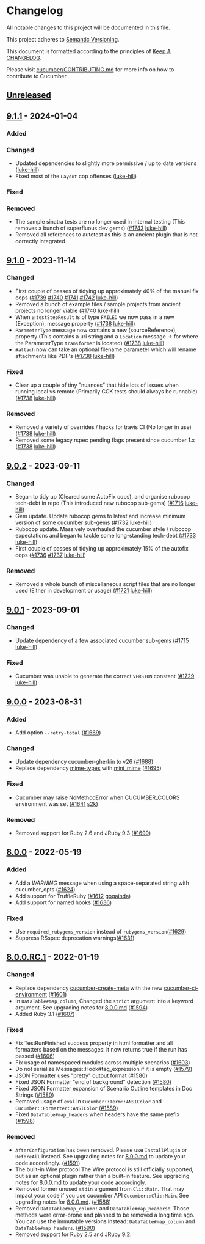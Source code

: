 # Changelog

All notable changes to this project will be documented in this file.

This project adheres to [Semantic Versioning](http://semver.org).

This document is formatted according to the principles of [Keep A CHANGELOG](http://keepachangelog.com).

Please visit [cucumber/CONTRIBUTING.md](https://github.com/cucumber/cucumber/blob/master/CONTRIBUTING.md) for more info on how to contribute to Cucumber.

## [Unreleased]

## [9.1.1] - 2024-01-04
### Added

### Changed
- Updated dependencies to slightly more permissive / up to date versions ([luke-hill](https://github.com/luke-hill))
- Fixed most of the `Layout` cop offenses ([luke-hill](https://github.com/luke-hill))

### Fixed

### Removed
- The sample sinatra tests are no longer used in internal testing (This removes a bunch of superfluous dev gems) ([#1743](https://github.com/cucumber/cucumber-ruby/pull/1743) [luke-hill](https://github.com/luke-hill))
- Removed all references to autotest as this is an ancient plugin that is not correctly integrated

## [9.1.0] - 2023-11-14
### Changed
- First couple of passes of tidying up approximately 40% of the manual fix cops
([#1739](https://github.com/cucumber/cucumber-ruby/pull/1739) [#1740](https://github.com/cucumber/cucumber-ruby/pull/1740) [#1741](https://github.com/cucumber/cucumber-ruby/pull/1741) [#1742](https://github.com/cucumber/cucumber-ruby/pull/1742) [luke-hill](https://github.com/luke-hill))
- Removed a bunch of example files / sample projects from ancient projects no longer viable
([#1740](https://github.com/cucumber/cucumber-ruby/pull/1740) [luke-hill](https://github.com/luke-hill))
- When a `testStepResult` is of type `FAILED` we now pass in a new (Exception), message property
([#1738](https://github.com/cucumber/cucumber-ruby/pull/1738) [luke-hill](https://github.com/luke-hill))
- `ParameterType` message now contains a new (sourceReference), property
(This contains a uri string and a `Location` message -> for where the ParameterType `transformer` is located) ([#1738](https://github.com/cucumber/cucumber-ruby/pull/1738) [luke-hill](https://github.com/luke-hill))
- `#attach` now can take an optional filename parameter which will rename attachments like PDF's
([#1738](https://github.com/cucumber/cucumber-ruby/pull/1738) [luke-hill](https://github.com/luke-hill))

### Fixed
- Clear up a couple of tiny "nuances" that hide lots of issues when running local vs remote (Primarily CCK tests should always be runnable)
([#1738](https://github.com/cucumber/cucumber-ruby/pull/1738) [luke-hill](https://github.com/luke-hill))

### Removed
- Removed a variety of overrides / hacks for travis CI (No longer in use) ([#1738](https://github.com/cucumber/cucumber-ruby/pull/1738) [luke-hill](https://github.com/luke-hill))
- Removed some legacy rspec pending flags present since cucumber 1.x ([#1738](https://github.com/cucumber/cucumber-ruby/pull/1738) [luke-hill](https://github.com/luke-hill))

## [9.0.2] - 2023-09-11
### Changed
- Began to tidy up (Cleared some AutoFix cops), and organise rubocop tech-debt in repo (This introduced new rubocop sub-gems) ([#1716](https://github.com/cucumber/cucumber-ruby/pull/1716) [luke-hill](https://github.com/luke-hill))
- Gem update. Update rubocop gems to latest and increase minimum version of some cucumber sub-gems ([#1732](https://github.com/cucumber/cucumber-ruby/pull/1732) [luke-hill](https://github.com/luke-hill))
- Rubocop update. Massively overhauled the cucumber style / rubocop expectations and began to tackle some long-standing tech-debt ([#1733](https://github.com/cucumber/cucumber-ruby/pull/1733) [luke-hill](https://github.com/luke-hill))
- First couple of passes of tidying up approximately 15% of the autofix cops
([#1736](https://github.com/cucumber/cucumber-ruby/pull/1736) [#1737](https://github.com/cucumber/cucumber-ruby/pull/1737) [luke-hill](https://github.com/luke-hill))

### Removed
- Removed a whole bunch of miscellaneous script files that are no longer used (Either in development or usage) ([#1721](https://github.com/cucumber/cucumber-ruby/pull/1721) [luke-hill](https://github.com/luke-hill))

## [9.0.1] - 2023-09-01
### Changed
- Update dependency of a few associated cucumber sub-gems ([#1715](https://github.com/cucumber/cucumber-ruby/pull/1715) [luke-hill](https://github.com/luke-hill))

### Fixed
- Cucumber was unable to generate the correct `VERSION` constant ([#1729](https://github.com/cucumber/cucumber-ruby/pull/1729) [luke-hill](https://github.com/luke-hill))

## [9.0.0] - 2023-08-31
### Added
- Add option `--retry-total` ([#1669](https://github.com/cucumber/cucumber-ruby/pull/1669))

### Changed
- Update dependency cucumber-gherkin to v26 ([#1688](https://github.com/cucumber/cucumber-ruby/pull/1688))
- Replace dependency [mime-types](https://rubygems.org/gems/mime-types)
with [mini_mime](https://rubygems.org/gems/mini_mime)
([#1695](https://github.com/cucumber/cucumber-ruby/pull/1695))

### Fixed
- Cucumber may raise NoMethodError when CUCUMBER_COLORS environment was set ([#1641](https://github.com/cucumber/cucumber-ruby/pull/1641/) [s2k](https://github.com/s2k))

### Removed
- Removed support for Ruby 2.6 and JRuby 9.3 ([#1699](https://github.com/cucumber/cucumber-ruby/pull/1699))

## [8.0.0] - 2022-05-19
### Added
- Add a _WARNING_ message when using a space-separated string with cucumber_opts
([#1624](https://github.com/cucumber/cucumber-ruby/pull/1624))
- Add support for TruffleRuby
([#1612](https://github.com/cucumber/cucumber-ruby/pull/1612)
[gogainda](https://github.com/gogainda))
- Add support for named hooks
([#1636](https://github.com/cucumber/cucumber-ruby/pull/1636))

### Fixed
- Use `required_rubygems_version` instead of `rubygems_version`([#1629](https://github.com/cucumber/cucumber-ruby/pull/1629))
- Suppress RSspec deprecation warnings([#1631](https://github.com/cucumber/cucumber-ruby/pull/1631))

## [8.0.0.RC.1] - 2022-01-19
### Changed
- Replace dependency [cucumber-create-meta](https://rubygems.org/gems/cucumber-create-meta)
with the new [cucumber-ci-environment](https://rubygems.org/gems/cucumber-ci-environment)
([#1601](https://github.com/cucumber/cucumber-ruby/pull/1601))
- In `DataTable#map_column`, Changed the `strict` argument into a keyword argument.
See upgrading notes for [8.0.0.md](upgrading_notes/8.0.0.md#upgrading-to-800)
([#1594](https://github.com/cucumber/cucumber-ruby/pull/1594))
- Added Ruby 3.1 ([#1607](https://github.com/cucumber/cucumber-ruby/pull/1607))

### Fixed
- Fix TestRunFinished success property in html formatter and all formatters
based on the messages: it now returns true if the run has passed
([#1606](https://github.com/cucumber/cucumber-ruby/pull/1606))
- Fix usage of namespaced modules across multiple scenarios
([#1603](https://github.com/cucumber/cucumber-ruby/pull/1603))
- Do not serialize Messages::Hook#tag_expression if it is empty
([#1579](https://github.com/cucumber/cucumber-ruby/pull/1579))
- JSON Formatter uses "pretty" output format
([#1580](https://github.com/cucumber/cucumber-ruby/pull/1580))
- Fixed JSON Formatter "end of background" detection
([#1580](https://github.com/cucumber/cucumber-ruby/pull/1580))
- Fixed JSON Formatter expansion of Scenario Outline templates in Doc Strings
([#1580](https://github.com/cucumber/cucumber-ruby/pull/1580))
- Removed usage of `eval` in `Cucumber::Term::ANSIColor` and `Cucumber::Formatter::ANSIColor`
([#1589](https://github.com/cucumber/cucumber-ruby/pull/1589))
- Fixed `DataTable#map_headers` when headers have the same prefix
([#1598](https://github.com/cucumber/cucumber-ruby/pull/1598))

### Removed
- `AfterConfiguration` has been removed. Please use `InstallPlugin` or `BeforeAll` instead.
See upgrading notes for [8.0.0.md](upgrading_notes/8.0.0.md#upgrading-to-800) to update your code accordingly.
([#1591](https://github.com/cucumber/cucumber-ruby/pull/1591))
- The built-in Wire protocol
The Wire protocol is still officially supported, but as an optional plugin rather
than a built-in feature. See upgrading notes for [8.0.0.md](upgrading_notes/8.0.0.md#upgrading-to-800) to update your code accordingly.
- Removed former unused `stdin` argument from `Cli::Main`. That may impact your code
if you use cucumber API `Cucumber::Cli::Main`. See upgrading notes for [8.0.0.md](upgrading_notes/8.0.0.md#upgrading-to-800).
([#1588](https://github.com/cucumber/cucumber-ruby/pull/1588))
- Removed `DataTable#map_column!` and `DataTable#map_headers!`.
Those methods were error-prone and planned to be removed a long time ago. You
can use the immutable versions instead: `DataTable#map_column` and
`DataTable#map_headers`.
([#1590](https://github.com/cucumber/cucumber-ruby/pull/1590))
- Removed support for Ruby 2.5 and JRuby 9.2.

[Unreleased]: https://github.com/cucumber/cucumber-ruby/compare/v9.1.1...HEAD
[9.1.1]: https://github.com/cucumber/cucumber-ruby/compare/v9.1.0...v9.1.1
[9.1.0]: https://github.com/cucumber/cucumber-ruby/compare/v9.0.2...v9.1.0
[9.0.2]: https://github.com/cucumber/cucumber-ruby/compare/v9.0.1...v9.0.2
[9.0.1]: https://github.com/cucumber/cucumber-ruby/compare/v9.0.0...v9.0.1
[9.0.0]: https://github.com/cucumber/cucumber-ruby/compare/v8.0.0...v9.0.0
[8.0.0]: https://github.com/cucumber/cucumber-ruby/compare/v8.0.0.RC.1...v8.0.0
[8.0.0.RC.1]: https://github.com/cucumber/cucumber-ruby/compare/v7.1.0...v8.0.0.RC.1
